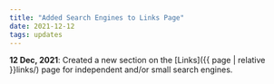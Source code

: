 ```yaml
---
title: "Added Search Engines to Links Page"
date: 2021-12-12
tags: updates
---
```


**12 Dec, 2021**: Created a new section on the [Links]({{ page | relative }}links/) page for independent and/or small search engines.